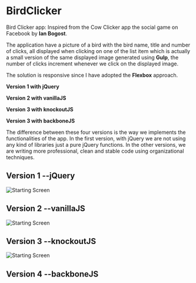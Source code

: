 # BirdClicker
Bird Clicker app: Inspired from the Cow Clicker app the social game on Facebook by **Ian Bogost**.

The application have a picture of a bird with the bird name, title and number of clicks, all displayed when clicking on one of the list item which is actually a small version of the same displayed image generated using **Gulp**, the number of clicks increment whenever we click on the displayed image.

The solution is responsive since I have adopted the **Flexbox** approach. 

**Version 1 with jQuery**

**Version 2 with vanillaJS**

**Version 3 with knockoutJS**

**Version 3 with backboneJS**

The difference between these four versions is the way we implements the functionalities of the app. In the first version, with jQuery we are not using any kind of libraries just a pure jQuery functions. In the other versions, we are writing more professional, clean and stable code using organizational techniques.

## Version 1 --jQuery

![Starting Screen](https://github.com/KawtharE/birdClicker/blob/master/assets/birdClickerJQuery.gif)

## Version 2 --vanillaJS

![Starting Screen](https://github.com/KawtharE/birdClicker/blob/master/assets/birdClickerVanillaJS.gif)

## Version 3 --knockoutJS

![Starting Screen](https://github.com/KawtharE/birdClicker/blob/master/assets/birdClickerKnockoutJS.gif.gif)

## Version 4 --backboneJS
